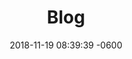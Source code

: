 ---
layout: tagpage
title: "Blog"
date:   2018-11-19 08:39:39 -0600
categories: jekyll update
tag: blog
---